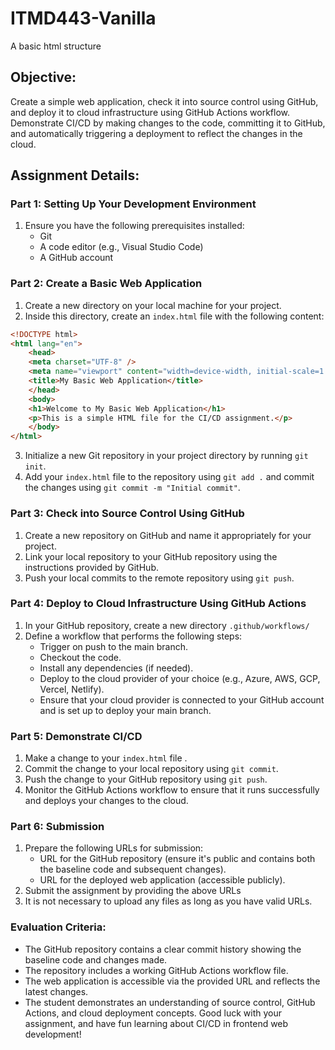 # ITMD443-Vanilla

A basic html structure

## Objective:

Create a simple web application, check it into source control using GitHub, and deploy it to cloud infrastructure using GitHub Actions workflow. Demonstrate CI/CD by making changes to the code, committing it to GitHub, and automatically triggering a deployment to reflect the changes in the cloud.

## Assignment Details:

### Part 1: Setting Up Your Development Environment

1. Ensure you have the following prerequisites installed:
   - Git
   - A code editor (e.g., Visual Studio Code)
   - A GitHub account

### Part 2: Create a Basic Web Application

1. Create a new directory on your local machine for your project.
2. Inside this directory, create an `index.html` file with the following content:

```html
<!DOCTYPE html>
<html lang="en">
    <head>
    <meta charset="UTF-8" />
    <meta name="viewport" content="width=device-width, initial-scale=1.0" />
    <title>My Basic Web Application</title>
    </head>
    <body>
    <h1>Welcome to My Basic Web Application</h1>
    <p>This is a simple HTML file for the CI/CD assignment.</p>
    </body>
</html>
```

3. Initialize a new Git repository in your project directory by running `git init`.
4. Add your `index.html` file to the repository using `git add .` and commit the changes using `git commit -m "Initial commit"`.

### Part 3: Check into Source Control Using GitHub

1. Create a new repository on GitHub and name it appropriately for your project.
2. Link your local repository to your GitHub repository using the instructions provided by GitHub.
3. Push your local commits to the remote repository using `git push`.

### Part 4: Deploy to Cloud Infrastructure Using GitHub Actions

1. In your GitHub repository, create a new directory `.github/workflows/`
2. Define a workflow that performs the following steps:
   - Trigger on push to the main branch.
   - Checkout the code.
   - Install any dependencies (if needed).
   - Deploy to the cloud provider of your choice (e.g., Azure, AWS, GCP, Vercel, Netlify).
   - Ensure that your cloud provider is connected to your GitHub account and is set up to deploy your main branch.

### Part 5: Demonstrate CI/CD

1. Make a change to your `index.html` file .
2. Commit the change to your local repository using `git commit`.
3. Push the change to your GitHub repository using `git push`.
4. Monitor the GitHub Actions workflow to ensure that it runs successfully and deploys your changes to the cloud.

### Part 6: Submission

1. Prepare the following URLs for submission:
   - URL for the GitHub repository (ensure it's public and contains both the baseline code and subsequent changes).
   - URL for the deployed web application (accessible publicly).
2. Submit the assignment by providing the above URLs
3. It is not necessary to upload any files as long as you have valid URLs.

### Evaluation Criteria:

- The GitHub repository contains a clear commit history showing the baseline code and changes made.
- The repository includes a working GitHub Actions workflow file.
- The web application is accessible via the provided URL and reflects the latest changes.
- The student demonstrates an understanding of source control, GitHub Actions, and cloud deployment concepts.
  Good luck with your assignment, and have fun learning about CI/CD in frontend web development!
